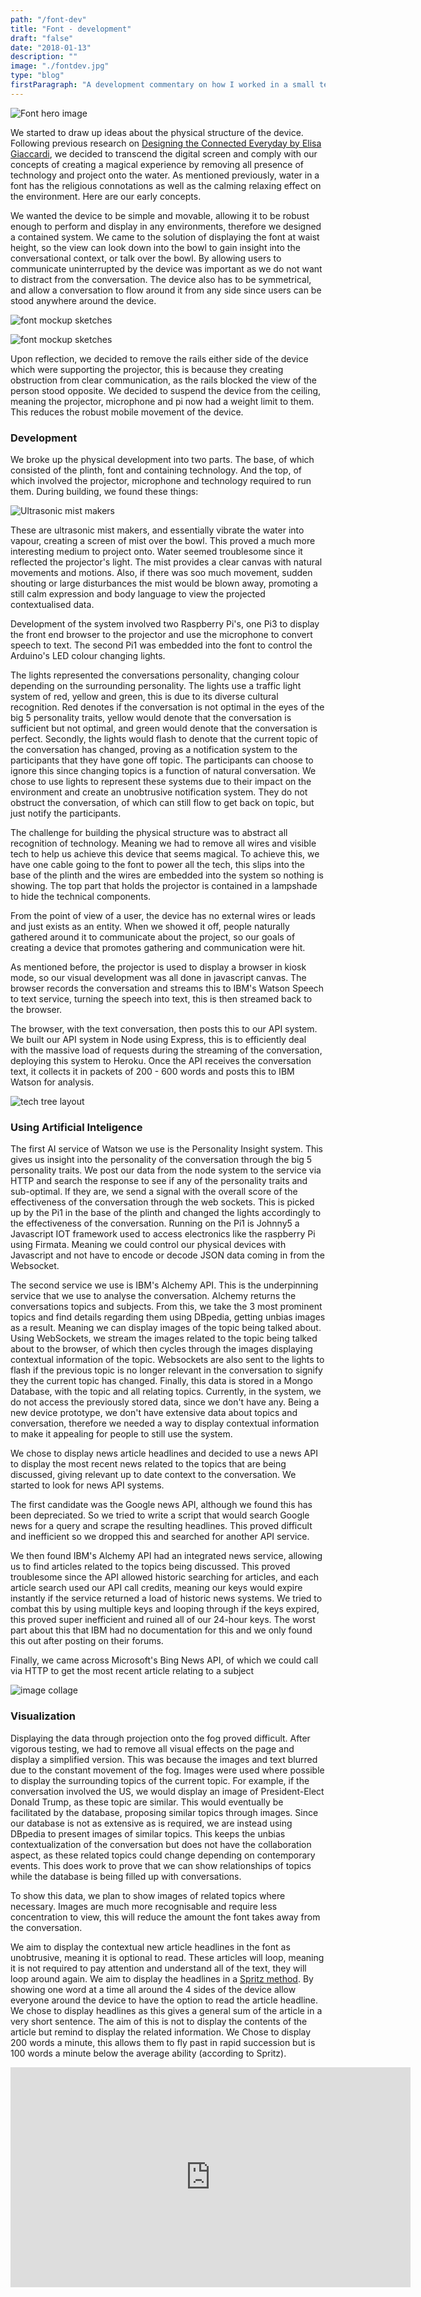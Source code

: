 ```yaml
---
path: "/font-dev"
title: "Font - development"
draft: "false"
date: "2018-01-13"
description: ""
image: "./fontdev.jpg"
type: "blog"
firstParagraph: "A development commentary on how I worked in a small team to produce the Font Installation. This blog goes in depth into the creative processes and prototypes worked on and presents the research we conducted and inspirations we drew from when conceptualizing the art piece."
---
```


![Font hero image](./font-1.png)

We started to draw up ideas about the physical structure of the device. Following previous research on [Designing the Connected Everyday by Elisa Giaccardi](joshua.jarvis.co.uk/designing-the-connected-everyday), we decided to transcend the digital screen and comply with our concepts of creating a magical experience by removing all presence of technology and project onto the water. As mentioned previously, water in a font has the religious connotations as well as the calming relaxing effect on the environment. Here are our early concepts.

We wanted the device to be simple and movable, allowing it to be robust enough to perform and display in any environments, therefore we designed a contained system. We came to the solution of displaying the font at waist height, so the view can look down into the bowl to gain insight into the conversational context, or talk over the bowl. By allowing users to communicate uninterrupted by the device was important as we do not want to distract from the conversation. The device also has to be symmetrical, and allow a conversation to flow around it from any side since users can be stood anywhere around the device.

![font mockup sketches](./fontdev4.png)

![font mockup sketches](./fontdev5.png)


Upon reflection, we decided to remove the rails either side of the device which were supporting the projector, this is because they creating obstruction from clear communication, as the rails blocked the view of the person stood opposite. We decided to suspend the device from the ceiling, meaning the projector, microphone and pi now had a weight limit to them. This reduces the robust mobile movement of the device.

### Development

We broke up the physical development into two parts. The base, of which consisted of the plinth, font and containing technology. And the top, of which involved the projector, microphone and technology required to run them. During building, we found these things:

![Ultrasonic mist makers](./fontdev1)

These are ultrasonic mist makers, and essentially vibrate the water into vapour, creating a screen of mist over the bowl. This proved a much more interesting medium to project onto. Water seemed troublesome since it reflected the projector's light. The mist provides a clear canvas with natural movements and motions. Also, if there was soo much movement, sudden shouting or large disturbances the mist would be blown away, promoting a still calm expression and body language to view the projected contextualised data.

Development of the system involved two Raspberry Pi's, one Pi3 to display the front end browser to the projector and use the microphone to convert speech to text. The second Pi1 was embedded into the font to control the Arduino's LED colour changing lights.

The lights represented the conversations personality, changing colour depending on the surrounding personality. The lights use a traffic light system of red, yellow and green, this is due to its diverse cultural recognition. Red denotes if the conversation is not optimal in the eyes of the big 5 personality traits, yellow would denote that the conversation is sufficient but not optimal, and green would denote that the conversation is perfect. Secondly, the lights would flash to denote that the current topic of the conversation has changed, proving as a notification system to the participants that they have gone off topic. The participants can choose to ignore this since changing topics is a function of natural conversation.
We chose to use lights to represent these systems due to their impact on the environment and create an unobtrusive notification system. They do not obstruct the conversation, of which can still flow to get back on topic, but just notify the participants.

The challenge for building the physical structure was to abstract all recognition of technology. Meaning we had to remove all wires and visible tech to help us achieve this device that seems magical. To achieve this, we have one cable going to the font to power all the tech, this slips into the base of the plinth and the wires are embedded into the system so nothing is showing. The top part that holds the projector is contained in a lampshade to hide the technical components.

From the point of view of a user, the device has no external wires or leads and just exists as an entity. When we showed it off, people naturally gathered around it to communicate about the project, so our goals of creating a device that promotes gathering and communication were hit.

As mentioned before, the projector is used to display a browser in kiosk mode, so our visual development was all done in javascript canvas. The browser records the conversation and streams this to IBM's Watson Speech to text service, turning the speech into text, this is then streamed back to the browser.

The browser, with the text conversation, then posts this to our API system. We built our API system in Node using Express, this is to efficiently deal with the massive load of requests during the streaming of the conversation, deploying this system to Heroku.
Once the API receives the conversation text, it collects it in packets of 200 - 600 words and posts this to IBM Watson for analysis.

![tech tree layout](./fontdev3.png)

### Using Artificial Inteligence

The first AI service of Watson we use is the Personality Insight system. This gives us insight into the personality of the conversation through the big 5 personality traits. We post our data from the node system to the service via HTTP and search the response to see if any of the personality traits and sub-optimal. If they are, we send a signal with the overall score of the effectiveness of the conversation through the web sockets. This is picked up by the Pi1 in the base of the plinth and changed the lights accordingly to the effectiveness of the conversation. Running on the Pi1 is Johnny5 a Javascript IOT framework used to access electronics like the raspberry Pi using Firmata. Meaning we could control our physical devices with Javascript and not have to encode or decode JSON data coming in from the Websocket.

The second service we use is IBM's Alchemy API. This is the underpinning service that we use to analyse the conversation. Alchemy returns the conversations topics and subjects. From this, we take the 3 most prominent topics and find details regarding them using DBpedia, getting unbias images as a result. Meaning we can display images of the topic being talked about. Using WebSockets, we stream the images related to the topic being talked about to the browser, of which then cycles through the images displaying contextual information of the topic. Websockets are also sent to the lights to flash if the previous topic is no longer relevant in the conversation to signify they the current topic has changed.
Finally, this data is stored in a Mongo Database, with the topic and all relating topics. Currently, in the system, we do not access the previously stored data, since we don't have any. Being a new device prototype, we don't have extensive data about topics and conversation, therefore we needed a way to display contextual information to make it appealing for people to still use the system.

We chose to display news article headlines and decided to use a news API to display the most recent news related to the topics that are being discussed, giving relevant up to date context to the conversation. We started to look for news API systems.

The first candidate was the Google news API, although we found this has been depreciated. So we tried to write a script that would search Google news for a query and scrape the resulting headlines. This proved difficult and inefficient so we dropped this and searched for another API service.

We then found IBM's Alchemy API had an integrated news service, allowing us to find articles related to the topics being discussed. This proved troublesome since the API allowed historic searching for articles, and each article search used our API call credits, meaning our keys would expire instantly if the service returned a load of historic news systems. We tried to combat this by using multiple keys and looping through if the keys expired, this proved super inefficient and ruined all of our 24-hour keys. The worst part about this that IBM had no documentation for this and we only found this out after posting on their forums.

Finally, we came across Microsoft's Bing News API, of which we could call via HTTP to get the most recent article relating to a subject

![image collage](./fontdev2.png)

### Visualization

Displaying the data through projection onto the fog proved difficult. After vigorous testing, we had to remove all visual effects on the page and display a simplified version. This was because the images and text blurred due to the constant movement of the fog. Images were used where possible to display the surrounding topics of the current topic. For example, if the conversation involved the US, we would display an image of President-Elect Donald Trump, as these topic are similar. This would eventually be facilitated by the database, proposing similar topics through images. Since our database is not as extensive as is required, we are instead using DBpedia to present images of similar topics. This keeps the unbias contextualization of the conversation but does not have the collaboration aspect, as these related topics could change depending on contemporary events. This does work to prove that we can show relationships of topics while the database is being filled up with conversations.

To show this data, we plan to show images of related topics where necessary. Images are much more recognisable and require less concentration to view, this will reduce the amount the font takes away from the conversation.

We aim to display the contextual new article headlines in the font as unobtrusive, meaning it is optional to read. These articles will loop, meaning it is not required to pay attention and understand all of the text, they will loop around again. We aim to display the headlines in a [Spritz method](http://spritzinc.com). By showing one word at a time all around the 4 sides of the device allow everyone around the device to have the option to read the article headline. We chose to display headlines as this gives a general sum of the article in a very short sentence. The aim of this is not to display the contents of the article but remind to display the related information. We Chose to display 200 words a minute, this allows them to fly past in rapid succession but is 100 words a minute below the average ability (according to Spritz).

<iframe src="https://player.vimeo.com/video/199363008" width="640" height="352" frameborder="0" webkitallowfullscreen mozallowfullscreen allowfullscreen></iframe>